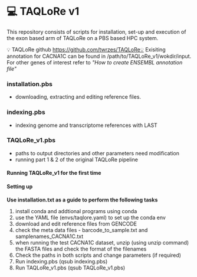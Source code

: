 # 💻  TAQLoRe v1 #

This repository consists of scripts for installation, set-up and execution of the exon based arm of TAQLoRe on a PBS based HPC system.

💡 TAQLoRe github https://github.com/twrzes/TAQLoRe💡 Exisiting annotation for CACNA1C can be found in /path/to/TAQLoRe_v1/wokdir/input. For other genes of interest refer to       _"How to create ENSEMBL annotation file"_


### installation.pbs ###
- downloading, extracting and editing reference files. 

### indexing.pbs ###
- indexing genome and transcriptome references with LAST

### TAQLoRe_v1.pbs ###
- paths to output directories and other parameters need modification
- running part 1 & 2 of the original TAQLoRe pipeline 




#### Running TAQLoRe_v1 for the first time ####
#### Setting up ####
__Use installation.txt as a guide to perform the following tasks__
1. install conda and addtional programs using conda
2. use the YAML file (envs/taqlore.yaml) to set up the conda env
3. download and edit reference files from GENCODE
4. check the meta data files - barcode_to_sample.txt and samplenames_CACNA1C.txt 
5. when running the test CACNA1C dataset, unzip (using unzip command) the FASTA files and check the format of the filenames
6. Check the paths in both scripts and change parameters (if required)
6. Run indexing.pbs (qsub indexing.pbs)
7. Run TAQLoRe_v1.pbs (qsub TAQLoRe_v1.pbs)


